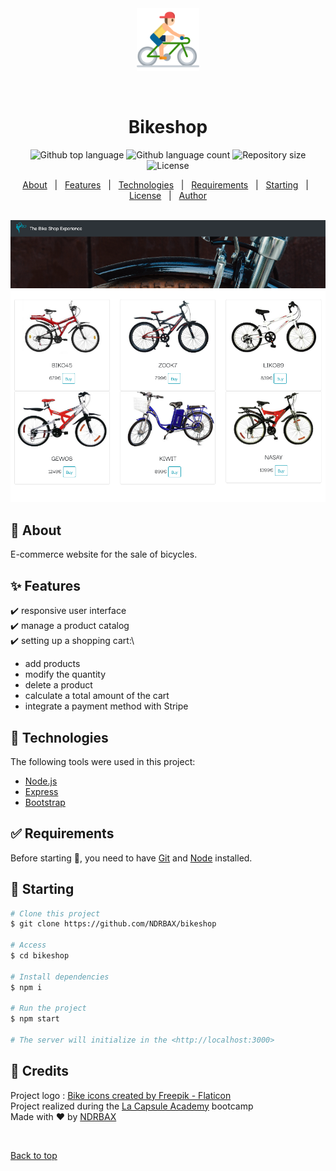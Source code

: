 <div align="center" id="top"> 
  <img src="./assets/bicycle.png" alt="Bikeshop"/ height="100px">

  &#xa0;

  <!-- <a href="https://bikeshop.netlify.app">Demo</a> -->
</div>

<h1 align="center">Bikeshop</h1>

<p align="center">
  <img alt="Github top language" src="https://img.shields.io/github/languages/top/NDRBAX/bikeshop?color=56BEB8">
  <img alt="Github language count" src="https://img.shields.io/github/languages/count/NDRBAX/bikeshop?color=56BEB8">
  <img alt="Repository size" src="https://img.shields.io/github/repo-size/NDRBAX/bikeshop?color=56BEB8">
  <img alt="License" src="https://img.shields.io/github/license/NDRBAX/bikeshop?color=56BEB8">

  <!-- <img alt="Github issues" src="https://img.shields.io/github/issues/{{YOUR_GITHUB_USERNAME}}/bikeshop?color=56BEB8" /> -->

  <!-- <img alt="Github forks" src="https://img.shields.io/github/forks/{{YOUR_GITHUB_USERNAME}}/bikeshop?color=56BEB8" /> -->

  <!-- <img alt="Github stars" src="https://img.shields.io/github/stars/{{YOUR_GITHUB_USERNAME}}/bikeshop?color=56BEB8" /> -->
</p>

<!-- Status -->

<!-- <h4 align="center"> 
	🚧  Bikeshop 🚀 Under construction...  🚧
</h4> 

<hr> -->

<p align="center">
  <a href="#dart-about">About</a> &#xa0; | &#xa0; 
  <a href="#sparkles-features">Features</a> &#xa0; | &#xa0;
  <a href="#rocket-technologies">Technologies</a> &#xa0; | &#xa0;
  <a href="#white_check_mark-requirements">Requirements</a> &#xa0; | &#xa0;
  <a href="#checkered_flag-starting">Starting</a> &#xa0; | &#xa0;
  <a href="#memo-license">License</a> &#xa0; | &#xa0;
  <a href="https://github.com/{{YOUR_GITHUB_USERNAME}}" target="_blank">Author</a>
</p>

<br>
<img src="./assets/preview.jpeg">

## :dart: About ##

E-commerce website for the sale of bicycles.

## :sparkles: Features ##

:heavy_check_mark: responsive user interface\
:heavy_check_mark: manage a product catalog\
:heavy_check_mark: setting up a shopping cart:\                      
- add products
- modify the quantity
- delete a product
- calculate a total amount of the cart
- integrate a payment method with Stripe
## :rocket: Technologies ##

The following tools were used in this project:

- [Node.js](https://nodejs.org/en/)
- [Express](https://expressjs.com/)
- [Bootstrap](https://getbootstrap.com/)

## :white_check_mark: Requirements ##

Before starting :checkered_flag:, you need to have [Git](https://git-scm.com) and [Node](https://nodejs.org/en/) installed.

## :checkered_flag: Starting ##

```bash
# Clone this project
$ git clone https://github.com/NDRBAX/bikeshop

# Access
$ cd bikeshop

# Install dependencies
$ npm i

# Run the project
$ npm start

# The server will initialize in the <http://localhost:3000>
```

## :memo: Credits ##

Project logo : <a href="https://www.flaticon.com/free-icons/bike" title="bike icons">Bike icons created by Freepik - Flaticon</a>\
Project realized during the <a href="https://www.lacapsule.academy/">La Capsule Academy</a> bootcamp\
Made with :heart: by <a href="https://github.com/NDRBAX" target="_blank">NDRBAX</a>

&#xa0;

<a href="#top">Back to top</a>
